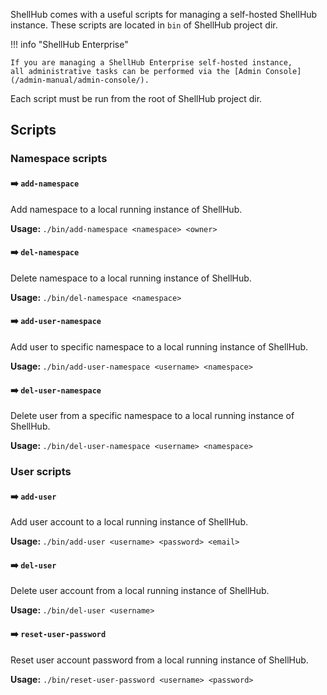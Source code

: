 ShellHub comes with a useful scripts for managing a self-hosted ShellHub instance.
These scripts are located in `bin` of ShellHub project dir.

!!! info "ShellHub Enterprise"

	If you are managing a ShellHub Enterprise self-hosted instance,
	all administrative tasks can be performed via the [Admin Console](/admin-manual/admin-console/).

Each script must be run from the root of ShellHub project dir.

## Scripts

### Namespace scripts

#### :arrow_right: `add-namespace`

Add namespace to a local running instance of ShellHub.

<strong> Usage: </strong>`./bin/add-namespace <namespace> <owner>`

#### :arrow_right: `del-namespace`

Delete namespace to a local running instance of ShellHub.

<strong> Usage: </strong>`./bin/del-namespace <namespace>`

#### :arrow_right: `add-user-namespace`

Add user to specific namespace to a local running instance of ShellHub.

<strong> Usage: </strong>`./bin/add-user-namespace <username> <namespace>`

#### :arrow_right: `del-user-namespace`

Delete user from a specific namespace to a local running instance of ShellHub.

<strong> Usage: </strong>`./bin/del-user-namespace <username> <namespace>`

### User scripts

#### :arrow_right: `add-user`

Add user account to a local running instance of ShellHub.

<strong> Usage: </strong>`./bin/add-user <username> <password> <email>`

#### :arrow_right: `del-user`

Delete user account from a local running instance of ShellHub.

<strong> Usage: </strong>`./bin/del-user <username>`

#### :arrow_right: `reset-user-password`

Reset user account password from a local running instance of ShellHub.

<strong>Usage:</strong> `./bin/reset-user-password <username> <password>`

